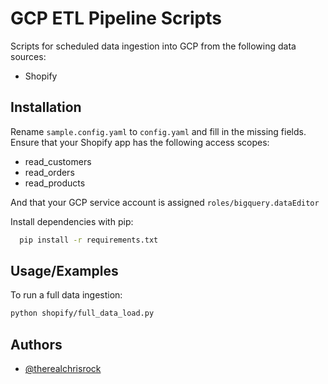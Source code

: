 
# GCP ETL Pipeline Scripts

Scripts for scheduled data ingestion into GCP from the following data sources:
    
- Shopify




## Installation

Rename `sample.config.yaml` to `config.yaml` and fill in the missing fields. Ensure that your Shopify app has the following access scopes:

- read_customers
- read_orders
- read_products

And that your GCP service account is assigned `roles/bigquery.dataEditor`

Install dependencies with pip:

```bash
  pip install -r requirements.txt
```
## Usage/Examples
To run a full data ingestion:

```bash
python shopify/full_data_load.py
```

## Authors

- [@therealchrisrock](https://www.github.com/therealchrisrock)

